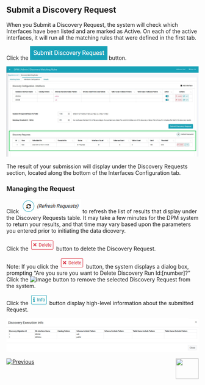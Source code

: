 ## Submit a Discovery Request

When you Submit a Discovery Request, the system will check which Interfaces have been listed and are marked as Active. On each of the active interfaces, it will run all the matching rules that were defined in the first tab.

Click the ![image](/articles/DPM/images/Figure_84_Discovery_SubmitDiscRequest.jpg) button. 

![image](/articles/DPM/images/Figure_86_Discovery_InterfacesTab_Result.jpg)

The result of your submission will display under the Discovery Requests section, located along the bottom of the Interfaces Configuration tab.

### Managing the Request

Click ![image](/articles/DPM/images/Figure_89_Discovery_Refresh.jpg) to refresh the list of results that display under the Discovery Requests table. It may take a few minutes for the DPM system to return your results, and that time may vary based upon the parameters you entered prior to initiating the data dicovery.

Click the ![image](/articles/DPM/images/ICON_Delete.jpg) button to delete the Discovery Request. 

Note: If you click the ![image](/articles/DPM/images/ICON_Delete.jpg) button, the system displays a dialog box, prompting “Are you sure you want to Delete Discovery Run Id:[number]?” Click the ![image](/articles/DPM/images/ICON_OK.jpg) button to remove the selected Discovery Request from the system.

Click the ![image](/articles/DPM/images/ICON_Info.jpg) button display high-level information about the submitted Request.

![image](/articles/DPM/images/Figure_90_Discovery_Info.jpg)

[![Previous](/articles/DPM/images/Previous.png)]( /articles/DPM/02_Admin_Module/15_6_Discovery_Create_New_Interface.md)[<img align="right" width="60" height="54" src="/articles/DPM/images/Next.png">](/articles/DPM/02_Admin_Module/15_8_Discovery_Results_Tab_Overview.md)
